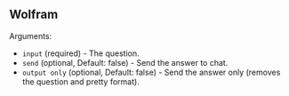 ## Wolfram

Arguments:
- `input` (required) - The question.
- `send` (optional, Default: false) - Send the answer to chat.
- `output only` (optional, Default: false) - Send the answer only (removes the question and pretty format).
